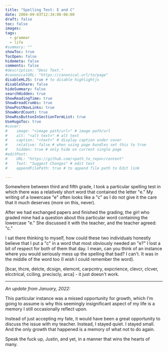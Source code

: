 ```yaml
---
title: "Spelling Test: E and C"
date: 2004-09-03T12:34:00-06:00
draft: false
toc: false
images:
tags: 
  - grammar
  - life
#summary: ""
showToc: true
TocOpen: false
hidemeta: false
comments: false
#description: "Desc Text."
#canonicalURL: "https://canonical.url/to/page"
disableHLJS: true # to disable highlightjs
disableShare: false
hideSummary: false
searchHidden: true
ShowReadingTime: true
ShowBreadCrumbs: true
ShowPostNavLinks: true
ShowWordCount: true
ShowRssButtonInSectionTermList: true
UseHugoToc: true
#cover:
#    image: "<image path/url>" # image path/url
#    alt: "<alt text>" # alt text
#    caption: "<text>" # display caption under cover
#    relative: false # when using page bundles set this to true
#    hidden: true # only hide on current single page
#editPost:
#    URL: "https://github.com/<path_to_repo>/content"
#    Text: "Suggest Changes" # edit text
#    appendFilePath: true # to append file path to Edit link

---
```


Somewhere between third and fifth grade, I took a particular spelling test in which there was a relatively short word that contained the letter "e." My writing of a lowercase "e" often looks like a "c" as I do not give it the care that it much deserves (more on this, never).

After we had exchanged papers and finished the grading, the girl who graded mine had a question about this particular word containing the lowercase "e." She discussed it with the teacher, and the teacher agreed: "c."

I sat there thinking to myself, how could these two individuals honestly believe that I put a "c" in a word that most obviously needed an "e?" I lost a bit of respect for both of them that day. I mean, can you think of an instance where you would seriously mess up the spelling that bad? I can't. It was in the middle of the word too (I wish I could remember the word).

[bcar, thcre, delcte, dcsign, elemcnt, carpcntry, expcrience, clevcr, clcver, elcctrical, cciling, preciscly, arca] - it just doesn't work.

---

*An update from January, 2022:*

This particular instance was a missed opportunity for growth, which I'm going to assume is why this seemingly insignificant aspect of my life is a memory I still occasionally reflect upon.

Instead of just accepting my fate, it would have been a great opportunity to discuss the issue with my teacher. Instead, I stayed quiet. I stayed small. And the only growth that happened is a memory of what not to do again.

Speak the fuck up, Justin, and yet, in a manner that wins the hearts of many.